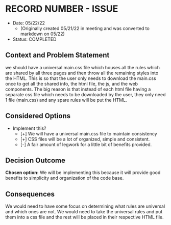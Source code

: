 # RECORD NUMBER - ISSUE
* Date: 05/22/22
  * (Originally created 05/21/22 in meeting and was converted to markdown on 
    05/22)
* Status: COMPLETED

## Context and Problem Statement
we should have a universal main.css file which houses all the rules which are
shared by all three pages and then throw all the remaining styles into the HTML.
This is so that the user only needs to download the main.css once to get all the
shared info, the html file, the js, and the web components. The big reason is
that instead of each html file having a separate css file which needs to be
downloaded by the user, they only need 1 file (main.css) and any spare rules
will be put the HTML.

## Considered Options
* Implement this?
  * [+] We will have a universal main.css file to maintain consistency
  * [+] CSS files will be a lot of organized, simple and consistent.
  * [-] A fair amount of legwork for a little bit of benefits provided.

## Decision Outcome

**Chosen option:** We will be implementing this because it will provide good
benefits to simplicity and organization of the code base.


## Consequences
We would need to have some focus on determining what rules are universal and
which ones are not. We would need to take the universal rules and put them into
a css file and the rest will be placed in their respective HTML file.

